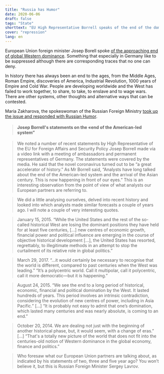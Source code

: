 ```yaml
---
title: "Russia has Humor"
date: 2020-06-06
draft: false
tags: "State"
shorttext: "EU High Representative Borrell speaks of the end of the dominance of the West. Russia reacts with Humor!"
cover: "repression"
lang: en
---
```


European Union foreign minister Josep Borell spoke [of the approaching end of global Western dominance](https://www.theguardian.com/world/2020/may/25/asian-century-marks-end-of-us-led-global-system-warns-eu-chief "Dawn of Asian century puts pressure on EU to choose sides, says top diplomat"). Something that especially in Germany like to be suppressed although there are corresponding traces that no one can deny.

In history there has always been an end to the ages, from the Middle Ages, Roman Empire, discoveries of America, Industrial Revolution, 1000 years of Empire and Cold War. People are developing worldwide and the West has failed to work together, to share, to take, to enslave and to wage wars. There are other systems, other thoughts and alternative ways that can be contested.

Maria Zakharova, the spokeswoman of the Russian Foreign Ministry [took up the issue and responded with Russian Humor](https://www.mid.ru/ru/press_service/spokesman/briefings/-/asset_publisher/D2wHaWMCU6Od/content/id/4141659?p_p_id=101_INSTANCE_D2wHaWMCU6Od&_101_INSTANCE_D2wHaWMCU6Od_languageId=en_GB "Briefing by Foreign Ministry Spokesperson Maria Zakharova, Moscow, May 28, 2020").

> #### Josep Borrell's statements on the «end of the American-led system”

> We noted a number of recent statements by High Representative of the EU for Foreign Affairs and Security Policy Josep Borrell made via a video link with a meeting of ambassadors and permanent representatives of Germany. The statements were covered by the media. He said that the novel coronavirus turned out to be “a great accelerator of history.” As Mr Borrell said, “Analysts have long talked about the end of the American-led system and the arrival of the Asian century. This is now happening in front of our eyes.” This is an interesting observation from the point of view of what analysts our European partners are referring to.  

> We did a little analysing ourselves, delved into recent history and looked into which analysts made similar forecasts a couple of years ago. I will note a couple of very interesting quotes.

> January 15, 2015. “While the United States and the rest of the so-called historical West are losing the dominant positions they have held for at least five centuries, […] new centres of economic growth, financial power and political influence are emerging in the course of objective historical development […], the United States has resorted, regrettably, to illegitimate methods in an attempt to stop the curtailment of its relative role in global politics.”

> March 29, 2017. “…it would certainly be necessary to recognise that the world is different, compared to past centuries when the West was leading.”  “It’s a polycentric world. Call it multipolar, call it polycentric, call it more democratic—but it is happening.”   

> August 24, 2015. “We see the end to a long period of historical, economic, financial and political domination by the West. It lasted hundreds of years. This period involves an intrinsic contradiction, considering the evolution of new centres of power, including in Asia Pacific.” […] “It is probably not easy to admit that one’s domination, which lasted many centuries and was nearly absolute, is coming to an end.”  

> October 20, 2014. We are dealing not just with the beginning of another historical phase, but, it would seem, with a change of eras.” […] “That's a totally new picture of the world that does not fit into the centuries-old notion of Western dominance in the global economy, finance and politics.”

> Who foresaw what our European Union partners are talking about, as indicated by his statements of two, three and five year ago? You won’t believe it, but this is Russian Foreign Minister Sergey Lavrov. 
